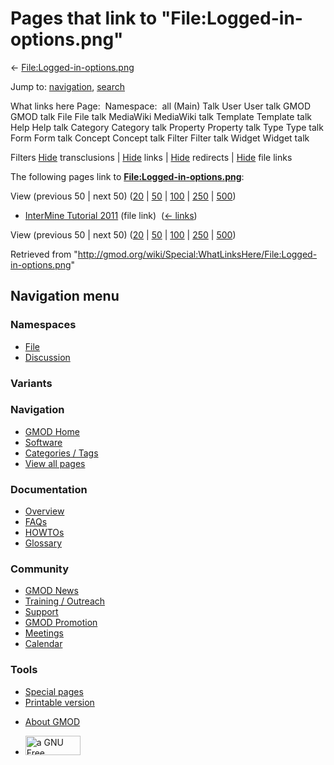 <div id="mw-page-base" class="noprint">

</div>

<div id="mw-head-base" class="noprint">

</div>

<div id="content" class="mw-body" role="main">

<span id="top"></span>

<div id="mw-js-message" style="display:none;">

</div>



# <span dir="auto">Pages that link to "File:Logged-in-options.png"</span>

<div id="bodyContent">

<div id="contentSub">

←
[File:Logged-in-options.png](/wiki/File:Logged-in-options.png "File:Logged-in-options.png")

</div>

<div id="jump-to-nav" class="mw-jump">

Jump to: [navigation](#mw-navigation), [search](#p-search)

</div>

<div id="mw-content-text">

What links here Page:  Namespace:  all (Main) Talk User User talk GMOD
GMOD talk File File talk MediaWiki MediaWiki talk Template Template talk
Help Help talk Category Category talk Property Property talk Type Type
talk Form Form talk Concept Concept talk Filter Filter talk Widget
Widget talk

Filters
[Hide](/mediawiki/index.php?title=Special:WhatLinksHere/File:Logged-in-options.png&hidetrans=1 "Special:WhatLinksHere/File:Logged-in-options.png")
transclusions \|
[Hide](/mediawiki/index.php?title=Special:WhatLinksHere/File:Logged-in-options.png&hidelinks=1 "Special:WhatLinksHere/File:Logged-in-options.png")
links \|
[Hide](/mediawiki/index.php?title=Special:WhatLinksHere/File:Logged-in-options.png&hideredirs=1 "Special:WhatLinksHere/File:Logged-in-options.png")
redirects \|
[Hide](/mediawiki/index.php?title=Special:WhatLinksHere/File:Logged-in-options.png&hideimages=1 "Special:WhatLinksHere/File:Logged-in-options.png")
file links

The following pages link to
**[File:Logged-in-options.png](/wiki/File:Logged-in-options.png "File:Logged-in-options.png")**:

View (previous 50 \| next 50)
([20](/mediawiki/index.php?title=Special:WhatLinksHere/File:Logged-in-options.png&limit=20 "Special:WhatLinksHere/File:Logged-in-options.png")
\|
[50](/mediawiki/index.php?title=Special:WhatLinksHere/File:Logged-in-options.png&limit=50 "Special:WhatLinksHere/File:Logged-in-options.png")
\|
[100](/mediawiki/index.php?title=Special:WhatLinksHere/File:Logged-in-options.png&limit=100 "Special:WhatLinksHere/File:Logged-in-options.png")
\|
[250](/mediawiki/index.php?title=Special:WhatLinksHere/File:Logged-in-options.png&limit=250 "Special:WhatLinksHere/File:Logged-in-options.png")
\|
[500](/mediawiki/index.php?title=Special:WhatLinksHere/File:Logged-in-options.png&limit=500 "Special:WhatLinksHere/File:Logged-in-options.png"))

- [InterMine Tutorial
  2011](/wiki/InterMine_Tutorial_2011 "InterMine Tutorial 2011") (file
  link) ‎ <span class="mw-whatlinkshere-tools">([←
  links](/mediawiki/index.php?title=Special:WhatLinksHere&target=InterMine+Tutorial+2011 "Special:WhatLinksHere"))</span>

View (previous 50 \| next 50)
([20](/mediawiki/index.php?title=Special:WhatLinksHere/File:Logged-in-options.png&limit=20 "Special:WhatLinksHere/File:Logged-in-options.png")
\|
[50](/mediawiki/index.php?title=Special:WhatLinksHere/File:Logged-in-options.png&limit=50 "Special:WhatLinksHere/File:Logged-in-options.png")
\|
[100](/mediawiki/index.php?title=Special:WhatLinksHere/File:Logged-in-options.png&limit=100 "Special:WhatLinksHere/File:Logged-in-options.png")
\|
[250](/mediawiki/index.php?title=Special:WhatLinksHere/File:Logged-in-options.png&limit=250 "Special:WhatLinksHere/File:Logged-in-options.png")
\|
[500](/mediawiki/index.php?title=Special:WhatLinksHere/File:Logged-in-options.png&limit=500 "Special:WhatLinksHere/File:Logged-in-options.png"))

</div>

<div class="printfooter">

Retrieved from
"<http://gmod.org/wiki/Special:WhatLinksHere/File:Logged-in-options.png>"

</div>

<div id="catlinks" class="catlinks catlinks-allhidden">

</div>

<div class="visualClear">

</div>

</div>

</div>

<div id="mw-navigation">

## Navigation menu

<div id="mw-head">



<div id="left-navigation">

<div id="p-namespaces" class="vectorTabs" role="navigation"
aria-labelledby="p-namespaces-label">

### Namespaces

- <span id="ca-nstab-image"><a href="/wiki/File:Logged-in-options.png" accesskey="c"
  title="View the file page [c]">File</a></span>
- <span id="ca-talk"><a
  href="/mediawiki/index.php?title=File_talk:Logged-in-options.png&amp;action=edit&amp;redlink=1"
  accesskey="t"
  title="Discussion about the content page [t]">Discussion</a></span>

</div>

<div id="p-variants" class="vectorMenu emptyPortlet" role="navigation"
aria-labelledby="p-variants-label">

### 

### Variants[](#)

<div class="menu">

</div>

</div>

</div>

<div id="right-navigation">





</div>



</div>

</div>

</div>

<div id="mw-panel">

<div id="p-logo" role="banner">

<a href="/wiki/Main_Page"
style="background-image: url(http://gmod.org/images/GMOD-cogs.png);"
title="Visit the main page"></a>

</div>

<div id="p-Navigation" class="portal" role="navigation"
aria-labelledby="p-Navigation-label">

### Navigation

<div class="body">

- <span id="n-GMOD-Home">[GMOD Home](/wiki/Main_Page)</span>
- <span id="n-Software">[Software](/wiki/GMOD_Components)</span>
- <span id="n-Categories-.2F-Tags">[Categories /
  Tags](/wiki/Categories)</span>
- <span id="n-View-all-pages">[View all
  pages](/wiki/Special:AllPages)</span>

</div>

</div>

<div id="p-Documentation" class="portal" role="navigation"
aria-labelledby="p-Documentation-label">

### Documentation

<div class="body">

- <span id="n-Overview">[Overview](/wiki/Overview)</span>
- <span id="n-FAQs">[FAQs](/wiki/Category:FAQ)</span>
- <span id="n-HOWTOs">[HOWTOs](/wiki/Category:HOWTO)</span>
- <span id="n-Glossary">[Glossary](/wiki/Glossary)</span>

</div>

</div>

<div id="p-Community" class="portal" role="navigation"
aria-labelledby="p-Community-label">

### Community

<div class="body">

- <span id="n-GMOD-News">[GMOD News](/wiki/GMOD_News)</span>
- <span id="n-Training-.2F-Outreach">[Training /
  Outreach](/wiki/Training_and_Outreach)</span>
- <span id="n-Support">[Support](/wiki/Support)</span>
- <span id="n-GMOD-Promotion">[GMOD
  Promotion](/wiki/GMOD_Promotion)</span>
- <span id="n-Meetings">[Meetings](/wiki/Meetings)</span>
- <span id="n-Calendar">[Calendar](/wiki/Calendar)</span>

</div>

</div>

<div id="p-tb" class="portal" role="navigation"
aria-labelledby="p-tb-label">

### Tools

<div class="body">

- <span id="t-specialpages"><a href="/wiki/Special:SpecialPages" accesskey="q"
  title="A list of all special pages [q]">Special pages</a></span>
- <span id="t-print"><a
  href="/mediawiki/index.php?title=Special:WhatLinksHere/File:Logged-in-options.png&amp;printable=yes"
  rel="alternate" accesskey="p"
  title="Printable version of this page [p]">Printable version</a></span>

</div>

</div>

</div>

</div>

<div id="footer" role="contentinfo">

- <span id="footer-places-about">[About
  GMOD](/wiki/GMOD:About "GMOD:About")</span>

<!-- -->

- <span id="footer-copyrightico">[<img src="http://www.gnu.org/graphics/gfdl-logo-small.png" width="88"
  height="31" alt="a GNU Free Documentation License" />](http://www.gnu.org/licenses/fdl-1.3.html)</span>




</div>
